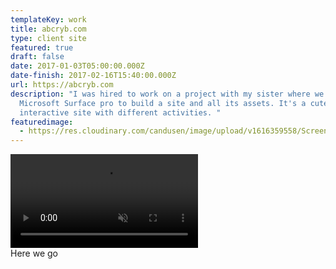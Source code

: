 ```yaml
---
templateKey: work
title: abcryb.com
type: client site
featured: true
draft: false
date: 2017-01-03T05:00:00.000Z
date-finish: 2017-02-16T15:40:00.000Z
url: https://abcryb.com
description: "I was hired to work on a project with my sister where we used the
  Microsoft Surface pro to build a site and all its assets. It's a cute little
  interactive site with different activities. "
featuredimage:
  - https://res.cloudinary.com/candusen/image/upload/v1616359558/Screen_Shot_2021-03-21_at_4.45.36_PM_mp7sgu.png
---
```

<div class='caption-container video-caption'>
    <video autoplay muted loop src=https://res.cloudinary.com/candusen/video/upload/v1621270739/abcryb-vid_wiebhc.mp4></video>
  <div class='caption'>Here we go</div></div>